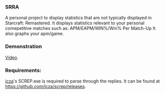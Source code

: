 
### SRRA
A personal project to display statistics that are not typically displayed in Starcraft: Remastered.
It displays statistics relevant to your personal comepetitive matches such as: APM/EAPM/WIN%/Win% Per Match-Up
It also graphs your apm/game.

### Demonstration
[Video](https://drive.google.com/file/d/1pUE9jZYeYYBwP7FSofkpvysc0jAkOZHg/view?usp=sharing).

### Requirements:
[icza](https://github.com/icza)'s SCREP.exe is required to parse through the replies. It can be found at https://github.com/icza/screp/releases.
